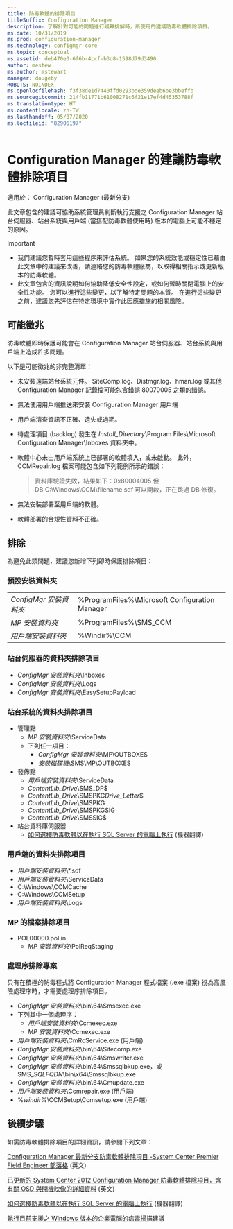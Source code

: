 ```yaml
---
title: 防毒軟體的排除項目
titleSuffix: Configuration Manager
description: 了解針對可能的問題進行疑難排解時，所使用的建議防毒軟體排除項目。
ms.date: 10/31/2019
ms.prod: configuration-manager
ms.technology: configmgr-core
ms.topic: conceptual
ms.assetid: deb470e3-6f6b-4ccf-b3d8-1598d79d3490
author: mestew
ms.author: mstewart
manager: dougeby
ROBOTS: NOINDEX
ms.openlocfilehash: f3f38de1d7440ffd0293bde359deeb6be3bbeffb
ms.sourcegitcommit: 214fb11771b61008271c6f21e17ef4d45353788f
ms.translationtype: HT
ms.contentlocale: zh-TW
ms.lasthandoff: 05/07/2020
ms.locfileid: "82906197"
---
```

# <a name="recommended-antivirus-exclusions-for-configuration-manager"></a>Configuration Manager 的建議防毒軟體排除項目

適用於：  Configuration Manager (最新分支)

此文章包含的建議可協助系統管理員判斷執行支援之 Configuration Manager 站台伺服器、站台系統與用戶端 (當搭配防毒軟體使用時) 版本的電腦上可能不穩定的原因。

> [!IMPORTANT]
>
> - 我們建議您暫時套用這些程序來評估系統。 如果您的系統效能或穩定性已藉由此文章中的建議來改善，請連絡您的防毒軟體廠商，以取得相關指示或更新版本的防毒軟體。
> - 此文章包含的資訊說明如何協助降低安全性設定，或如何暫時關閉電腦上的安全性功能。 您可以進行這些變更，以了解特定問題的本質。 在進行這些變更之前，建議您先評估在特定環境中實作此因應措施的相關風險。

## <a name="possible-symptoms"></a>可能徵兆 

防毒軟體即時保護可能會在 Configuration Manager 站台伺服器、站台系統與用戶端上造成許多問題。

以下是可能徵兆的非完整清單：

- 未安裝遠端站台系統元件。 SiteComp.log、Distmgr.log、hman.log 或其他 Configuration Manager 記錄檔可能包含錯誤 80070005 之類的錯誤。
- 無法使用用戶端推送來安裝 Configuration Manager 用戶端
- 用戶端清查資訊不正確、遺失或過期。
- 待處理項目 (backlog) 發生在 *Install_Directory*\Program Files\Microsoft Configuration Manager\Inboxes 資料夾中。
- 軟體中心未由用戶端系統上已部署的軟體填入，或未啟動。 此外，CCMRepair.log 檔案可能包含如下列範例所示的錯誤：

  > 資料庫驗證失敗，結果如下：0x80004005 但 DB:C:\Windows\CCM\filename.sdf 可以開啟，正在跳過 DB 修復。

- 無法安裝部署至用戶端的軟體。
- 軟體部署的合規性資料不正確。

## <a name="exclusions"></a>排除

為避免此類問題，建議您新增下列即時保護排除項目：

### <a name="default-installation-folders"></a>預設安裝資料夾

|  |  |
| - | - |
|*ConfigMgr 安裝資料夾*  |  %ProgramFiles%\Microsoft Configuration Manager  |  
|*MP 安裝資料夾*  |%ProgramFiles%\SMS_CCM  |  
|*用戶端安裝資料夾*  |%Windir%\CCM  |  

### <a name="folder-exclusions-for-site-servers"></a>站台伺服器的資料夾排除項目

- *ConfigMgr 安裝資料夾*\Inboxes
- *ConfigMgr 安裝資料夾*\Logs
- *ConfigMgr 安裝資料夾*\EasySetupPayload

### <a name="folder-exclusions-for-site-systems"></a>站台系統的資料夾排除項目

- 管理點
  - *MP 安裝資料夾*\ServiceData
  - 下列任一項目：
    - *ConfigMgr 安裝資料夾*\MP\OUTBOXES
    - *安裝磁碟機*\SMS\MP\OUTBOXES
- 發佈點
  - *用戶端安裝資料夾*\ServiceData
  - *ContentLib_Drive*\SMS_DP$
  - *ContentLib_Drive*\SMSPKG*Drive_Letter*$
  - *ContentLib_Drive*\SMSPKG
  - *ContentLib_Drive*\SMSPKGSIG
  - *ContentLib_Drive*\SMSSIG$
- 站台資料庫伺服器
  - [如何選擇防毒軟體以在執行 SQL Server 的電腦上執行](https://support.microsoft.com/en-us/help/309422) \(機器翻譯\)

### <a name="folder-exclusions-for-clients"></a>用戶端的資料夾排除項目

- *用戶端安裝資料夾*\\\*.sdf
- *用戶端安裝資料夾*\ServiceData
- C:\Windows\CCMCache
- C:\Windows\CCMSetup
- *用戶端安裝資料夾*\Logs

### <a name="file-exclusions-for-mps"></a>MP 的檔案排除項目

- POL00000.pol in
  - *MP 安裝資料夾*\PolReqStaging

### <a name="process-exclusions"></a>處理序排除專案

只有在積極的防毒程式將 Configuration Manager 程式檔案 (.exe 檔案) 視為高風險處理序時，才需要處理序排除項目。

- *ConfigMgr 安裝資料夾*\bin\64\Smsexec.exe
- 下列其中一個處理序：
  - *用戶端安裝資料夾*\Ccmexec.exe
  - *MP 安裝資料夾*\Ccmexec.exe
- *用戶端安裝資料夾*\CmRcService.exe (用戶端)
- *ConfigMgr 安裝資料夾*\bin\64\Sitecomp.exe
- *ConfigMgr 安裝資料夾*\bin\64\Smswriter.exe
- *ConfigMgr 安裝資料夾*\bin\64\Smssqlbkup.exe，或 SMS_*SQLFQDN*\bin\x64\Smssqlbkup.exe
- *ConfigMgr 安裝資料夾*\bin\64\Cmupdate.exe
- *用戶端安裝資料夾*\Ccmrepair.exe (用戶端)
- %*windir*%\CCMSetup\Ccmsetup.exe (用戶端)

## <a name="next-steps"></a>後續步驟

如需防毒軟體排除項目的詳細資訊，請參閱下列文章：

[Configuration Manager 最新分支防毒軟體排除項目 -System Center Premier Field Engineer 部落格](https://techcommunity.microsoft.com/t5/core-infrastructure-and-security/configuration-manager-current-branch-antivirus-exclusions/ba-p/884831) \(英文\)

[已更新的 System Center 2012 Configuration Manager 防毒軟體排除項目，含有關 OSD 與開機映像的詳細資料](https://techcommunity.microsoft.com/t5/core-infrastructure-and-security/updated-system-center-2012-configuration-manager-antivirus/ba-p/884371) \(英文\)

[如何選擇防毒軟體以在執行 SQL Server 的電腦上執行](https://support.microsoft.com/help/309422/how-to-choose-antivirus-software-to-run-on-computers-that-are-running-sql-server) \(機器翻譯\)

[執行目前支援之 Windows 版本的企業電腦的病毒掃描建議](https://support.microsoft.com/help/822158/virus-scanning-recommendations-for-enterprise-computers-that-are-running-currently-supported-versions-of-windows)
